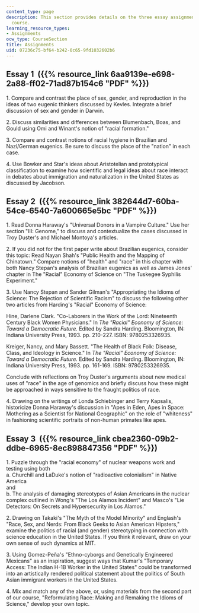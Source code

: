 ```yaml
---
content_type: page
description: This section provides details on the three essay assignments for the
  course.
learning_resource_types:
- Assignments
ocw_type: CourseSection
title: Assignments
uid: 07236c75-bf64-b242-0c65-9fd1032602b6
---
```


Essay 1  ({{% resource_link 6aa9139e-e698-2a88-ff02-71ad87b154c6 "PDF" %}})
----------------------------------------------------------

1. Compare and contrast the place of sex, gender, and reproduction in the ideas of two eugenic thinkers discussed by Kevles. Integrate a brief discussion of sex and gender in Darwin.

2. Discuss similarities and differences between Blumenbach, Boas, and Gould using Omi and Winant's notion of "racial formation."

3. Compare and contrast notions of racial hygiene in Brazilian and Nazi/German eugenics. Be sure to discuss the place of the "nation" in each case.

4. Use Bowker and Star's ideas about Aristotelian and prototypical classification to examine how scientific and legal ideas about race interact in debates about immigration and naturalization in the United States as discussed by Jacobson.

Essay 2  ({{% resource_link 382644d7-60ba-54ce-6540-7a600665e5bc "PDF" %}})
----------------------------------------------------------

1. Read Donna Haraway's "Universal Donors in a Vampire Culture." Use her section "III: Genome," to discuss and contextualize the cases discussed in Troy Duster's and Michael Montoya's articles.

2. If you did not for the first paper write about Brazilian eugenics, consider this topic: Read Nayan Shah's "Public Health and the Mapping of Chinatown." Compare notions of "health" and "race" in this chapter with both Nancy Stepan's analysis of Brazilian eugenics as well as James Jones' chapter in The "Racial" Economy of Science on "The Tuskegee Syphilis Experiment."

3. Use Nancy Stepan and Sander Gilman's "Appropriating the Idioms of Science: The Rejection of Scientific Racism" to discuss the following other two articles from Harding's "Racial" Economy of Science:

Hine, Darlene Clark. "Co-Laborers in the Work of the Lord: Nineteenth Century Black Women Physicians." In _The "Racial" Economy of Science: Toward a Democratic Future._ Edited by Sandra Harding. Bloomington, IN: Indiana University Press, 1993. pp. 210-227. ISBN: 9780253326935.

Kreiger, Nancy, and Mary Bassett. "The Health of Black Folk: Disease, Class, and Ideology in Science." In _The "Racial" Economy of Science: Toward a Democratic Future._ Edited by Sandra Harding. Bloomington, IN: Indiana University Press, 1993. pp. 161-169. ISBN: 9780253326935.

Conclude with reflections on Troy Duster's arguments about new medical uses of "race" in the age of genomics and briefly discuss how these might be approached in ways sensitive to the fraught politics of race.

4. Drawing on the writings of Londa Schiebinger and Terry Kapsalis, historicize Donna Haraway's discussion in "Apes in Eden, Apes in Space: Mothering as a Scientist for National Geographic" on the role of "whiteness" in fashioning scientific portraits of non-human primates like apes.

Essay 3  ({{% resource_link cbea2360-09b2-ddbe-6965-8ec898847356 "PDF" %}})
------------------------------------------------------------

1. Puzzle through the "racial economy" of nuclear weapons work and testing using both    
a. Churchill and LaDuke's notion of "radioactive colonialism" in Native America  
and  
b. The analysis of damaging stereotypes of Asian Americans in the nuclear complex outlined in Wong's "The Los Alamos Incident" and Masco's "Lie Detectors: On Secrets and Hypersecurity in Los Alamos."

2. Drawing on Takaki's "The Myth of the Model Minority" and Englash's "Race, Sex, and Nerds: From Black Geeks to Asian American Hipsters," examine the politics of racial (and gender) stereotyping in connection with science education in the United States. If you think it relevant, draw on your own sense of such dynamics at MIT.

3. Using Gomez-Peña's "Ethno-cyborgs and Genetically Engineered Mexicans" as an inspiration, suggest ways that Kumar's "Temporary Access: The Indian H-1B Worker in the United States" could be transformed into an artistically rendered political statement about the politics of South Asian immigrant workers in the United States.

4. Mix and match any of the above, or, using materials from the second part of our course, "Reformulating Race: Making and Remaking the Idioms of Science," develop your own topic.